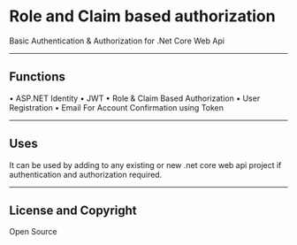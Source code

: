 # Role and Claim based authorization
Basic Authentication & Authorization for .Net Core Web Api

------
## Functions
•	ASP.NET Identity
•	JWT 
•	Role & Claim Based Authorization
•	User Registration
•	Email For Account Confirmation  using Token

------
## Uses
It can be used by adding to any existing or new .net core web api project if authentication and authorization required. 

------
## License and Copyright
Open Source

